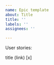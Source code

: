 ```yaml
---
name: Epic template
about: Title
title: ''
labels: ''
assignees: ''

---
```


User stories:

title (link) [x]
